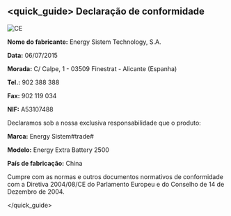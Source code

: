 ## <quick_guide> Declaração de conformidade

![CE](http://static.energysistem.com/images/manuals/39052/54887c2a4f567.jpg)

**Nome do fabricante:** Energy Sistem Technology, S.A. 

**Data:** 06/07/2015 

**Morada:** C/ Calpe, 1 - 03509 Finestrat - Alicante (Espanha) 

**Tel.:**  902 388 388 

**Fax:** 902 119 034 

**NIF:** A53107488 

Declaramos sob a nossa exclusiva responsabilidade que o produto:

**Marca:** Energy Sistem#trade#  

**Modelo:** Energy Extra Battery 2500 

**País de fabricação:** China

Cumpre com as normas e outros documentos normativos de conformidade com a Diretiva 2004/08/CE do Parlamento Europeu e do Conselho de 14 de Dezembro de 2004.

</quick_guide>
